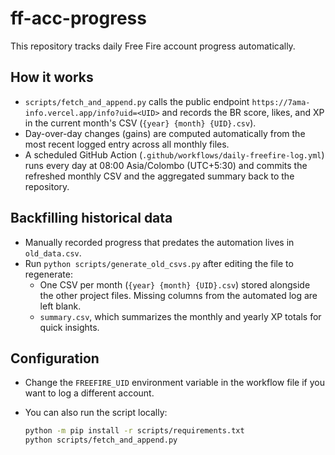 # ff-acc-progress

This repository tracks daily Free Fire account progress automatically.

## How it works

- `scripts/fetch_and_append.py` calls the public endpoint `https://7ama-info.vercel.app/info?uid=<UID>` and records the BR score, likes, and XP in the current month's CSV (`{year} {month} {UID}.csv`).
- Day-over-day changes (gains) are computed automatically from the most recent logged entry across all monthly files.
- A scheduled GitHub Action (`.github/workflows/daily-freefire-log.yml`) runs every day at 08:00 Asia/Colombo (UTC+5:30) and commits the refreshed monthly CSV and the aggregated summary back to the repository.

## Backfilling historical data

- Manually recorded progress that predates the automation lives in `old_data.csv`.
- Run `python scripts/generate_old_csvs.py` after editing the file to regenerate:
  - One CSV per month (`{year} {month} {UID}.csv`) stored alongside the other project files. Missing columns from the automated log are left blank.
  - `summary.csv`, which summarizes the monthly and yearly XP totals for quick insights.

## Configuration

- Change the `FREEFIRE_UID` environment variable in the workflow file if you want to log a different account.
- You can also run the script locally:

  ```bash
  python -m pip install -r scripts/requirements.txt
  python scripts/fetch_and_append.py
  ```
